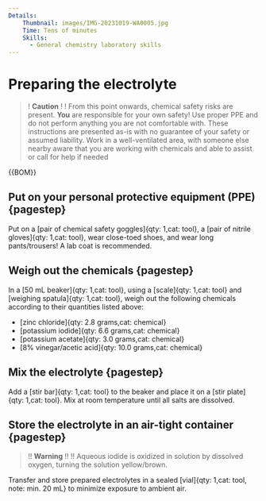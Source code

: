 ```yaml
---
Details:
    Thumbnail: images/IMG-20231019-WA0005.jpg
    Time: Tens of minutes
    Skills:
      - General chemistry laboratory skills
---
```

# Preparing the electrolyte


>! **Caution** 
>!
>! From this point onwards, chemical safety risks are present. **You** are responsible for your own safety! Use proper PPE and do not perform anything you are not comfortable with. These instructions are presented as-is with no guarantee of your safety or assumed liability. Work in a well-ventilated area, with someone else nearby aware that you are working with chemicals and able to assist or call for help if needed

{{BOM}}

## Put on your personal protective equipment (PPE) {pagestep}

Put on a [pair of chemical safety goggles]{qty: 1,cat: tool}, a [pair of nitrile gloves]{qty: 1,cat: tool}, wear close-toed shoes, and wear long pants/trousers! A lab coat is recommended.

## Weigh out the chemicals {pagestep}


In a [50 mL beaker]{qty: 1,cat: tool}, using a [scale]{qty: 1,cat: tool} and [weighing spatula]{qty: 1,cat: tool}, weigh out the following chemicals according to their quantities listed above:

* [zinc chloride]{qty: 2.8 grams,cat: chemical}
* [potassium iodide]{qty: 6.6 grams,cat: chemical}
* [potassium acetate]{qty: 3.0 grams,cat: chemical}
* [8% vinegar/acetic acid]{qty: 10.0 grams,cat: chemical}

## Mix the electrolyte {pagestep}

Add a [stir bar]{qty: 1,cat: tool} to the beaker and place it on a [stir plate]{qty: 1,cat: tool}. Mix at room temperature until all salts are dissolved.

## Store the electrolyte in an air-tight container {pagestep}

>!! **Warning** 
>!!
>!! Aqueous iodide is oxidized in solution by dissolved oxygen, turning the solution yellow/brown.

Transfer and store prepared electrolytes in a sealed [vial]{qty: 1,cat: tool, note: min. 20 mL} to minimize exposure to ambient air.






